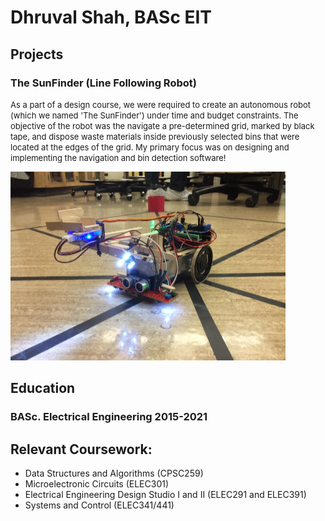 <picture>
  <source media="(prefers-color-scheme: dark)" srcset="https://user-images.githubusercontent.com/25423296/163456776-7f95b81a-f1ed-45f7-b7ab-8fa810d529fa.png">
</picture>

# Dhruval Shah, BASc EIT

## Projects

### The SunFinder (Line Following Robot)
<p>
  <font size = "2">
As a part of a design course, we were required to create an autonomous robot (which we named 'The SunFinder') under time and budget constraints. The objective of the robot was the navigate a pre-determined grid, marked by black tape, and dispose waste materials inside previously selected bins that were located at the edges of the grid. My primary focus was on designing and implementing the navigation and bin detection software! 
  </font>
</p>

<img src = "Final Robot.png">

## Education
###   BASc. Electrical Engineering 2015-2021
## Relevant Coursework:
<ul>
  <li>Data Structures and Algorithms (CPSC259)</li>
  <li>Microelectronic Circuits (ELEC301)</li>
  <li>Electrical Engineering Design Studio I and II (ELEC291 and ELEC391)</li>
  <li>Systems and Control (ELEC341/441)</li>
</ul>




